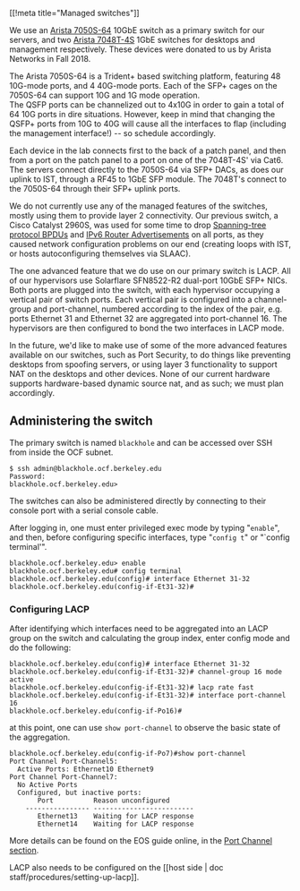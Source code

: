 [[!meta title="Managed switches"]]

We use an [Arista 7050S-64][primary-switch] 10GbE switch as a primary switch
for our servers, and two [Arista 7048T-4S][secondary-switch] 1GbE switches for
desktops and management respectively. These devices were donated to us by
Arista Networks in Fall 2018. 

The Arista 7050S-64 is a Trident+ based switching platform, featuring 48 10G-mode
ports, and 4 40G-mode ports. Each of the SFP+ cages on the 7050S-64 can support 10G and 1G mode operation.  
The QSFP ports can be channelized out to 4x10G in order to gain a total of 64 10G ports in dire situations.  However,
keep in mind that changing the QSFP+ ports from 10G to 40G will cause all the interfaces to flap (including the management interface!) -- so schedule accordingly.

Each device in the lab connects first to the back
of a patch panel, and then from a port on the patch panel to a port on one of
the 7048T-4S' via Cat6. The servers connect directly to the 7050S-64 via SFP+ DACs,
as does our uplink to IST, through a RF45 to 1GbE SFP module. The 7048T's
connect to the 7050S-64 through their SFP+ uplink ports.

We do not currently use any of the managed features of the switches, mostly using
them to provide layer 2 connectivity. Our previous switch, a Cisco Catalyst 2960S,
was used for some time to drop [Spanning-tree protocol BPDUs][stp] and [IPv6 Router Advertisements][ipv6-ra]
on all ports, as they caused network configuration problems on our end (creating loops
with IST, or hosts autoconfiguring themselves via SLAAC).

The one advanced feature that we do use on our primary switch is LACP. All of our
hypervisors use Solarflare SFN8522-R2 dual-port 10GbE SFP+ NICs. Both ports are plugged
into the switch, with each hypervisor occupying a vertical pair of switch ports. Each
vertical pair is configured into a channel-group and port-channel, numbered according
to the index of the pair, e.g. ports Ethernet 31 and Ethernet 32 are aggregated into
port-channel 16. The hypervisors are then configured to bond the two interfaces in LACP mode.

In the future, we'd like to make use of some of the more advanced features
available on our switches, such as Port Security, to do things like preventing
desktops from spoofing servers, or using layer 3 functionality to support NAT on
the desktops and other devices.  None of our current hardware supports
hardware-based dynamic source nat, and as such; we must plan accordingly.

## Administering the switch

The primary switch is named `blackhole` and can be accessed over SSH from inside
the OCF subnet.

```
$ ssh admin@blackhole.ocf.berkeley.edu
Password:
blackhole.ocf.berkeley.edu>  
```

The switches can also be administered directly by connecting to their console port
with a serial console cable.

After logging in, one must enter privileged exec mode by typing "`enable`",
and then, before configuring specific interfaces, type "`config t`" or "`config terminal'".

```
blackhole.ocf.berkeley.edu> enable
blackhole.ocf.berkeley.edu# config terminal
blackhole.ocf.berkeley.edu(config)# interface Ethernet 31-32
blackhole.ocf.berkeley.edu(config-if-Et31-32)#
```

### Configuring LACP

After identifying which interfaces need to be aggregated into an LACP group on the
switch and calculating the group index, enter config mode and do the following:

```
blackhole.ocf.berkeley.edu(config)# interface Ethernet 31-32
blackhole.ocf.berkeley.edu(config-if-Et31-32)# channel-group 16 mode active
blackhole.ocf.berkeley.edu(config-if-Et31-32)# lacp rate fast
blackhole.ocf.berkeley.edu(config-if-Et31-32)# interface port-channel 16
blackhole.ocf.berkeley.edu(config-if-Po16)#
```

at this point, one can use `show port-channel` to observe the basic state of the
aggregation.

```
blackhole.ocf.berkeley.edu(config-if-Po7)#show port-channel
Port Channel Port-Channel5:
  Active Ports: Ethernet10 Ethernet9
Port Channel Port-Channel7:
  No Active Ports
  Configured, but inactive ports:
       Port          Reason unconfigured  
    ---------------- -------------------------
       Ethernet13    Waiting for LACP response
       Ethernet14    Waiting for LACP response

```

More details can be found on the EOS guide online, in the [Port Channel section][lacp-guide].

LACP also needs to be configured on the [[host side | doc staff/procedures/setting-up-lacp]].

[primary-switch]: https://www.arista.com/assets/data/pdf/Datasheets/7050S_Datasheet.pdf
[secondary-switch]: https://www.andovercg.com/datasheets/arista-7000-series-switches-datasheet.pdf
[stp]: https://en.wikipedia.org/wiki/Bridge_Protocol_Data_Unit
[ipv6-ra]: https://en.wikipedia.org/wiki/Neighbor_Discovery_Protocol
[bsecure]: https://bsecure.berkeley.edu
[lacp-guide]: https://www.arista.com/en/um-eos/eos-port-channels-and-lacp
